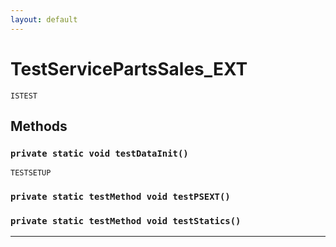 ```yaml
---
layout: default
---
```

# TestServicePartsSales_EXT

`ISTEST`
## Methods
### `private static void testDataInit()`

`TESTSETUP`
### `private static testMethod void testPSEXT()`
### `private static testMethod void testStatics()`
---
